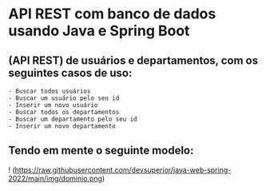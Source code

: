 #     API REST com banco de dados usando Java e Spring Boot

 ## (API REST) de usuários e departamentos, com os seguintes casos de uso:

    - Buscar todos usuários
    - Buscar um usuário pelo seu id
    - Inserir um novo usuário
    - Buscar todos os departamentos
    - Buscar um departamento pelo seu id
    - Inserir um novo departamento

## Tendo em mente o seguinte modelo:
 ! (https://raw.githubusercontent.com/devsuperior/java-web-spring-2022/main/img/dominio.png)
